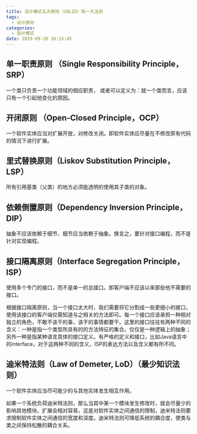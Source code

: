 ```yaml
---
title: 设计模式五大原则（SOLID）和一大法则
tags:
  - 设计原则
categories:
  - 设计模式
date: 2019-09-26 16:15:45
---
```


## 单一职责原则 （Single Responsibility Principle，SRP）
一个类只负责一个功能领域的相应职责， 或者可以定义为：就一个类而言，应该只有一个引起他变化的原因。

<!-- more -->

## 开闭原则 （Open-Closed Principle，OCP）
一个软件实体应当对扩展开放，对修改关闭。即软件实体应尽量在不修改原有代码的情况下进行扩展。

## 里式替换原则（Liskov Substitution Principle， LSP）
所有引用基类（父类）的地方必须能透明的使用其子类的对象。

## 依赖倒置原则（Dependency Inversion Principle， DIP）
抽象不应该依赖于细节，细节应当依赖于抽象。换言之，要针对接口编程，而不是针对实现编程。

## 接口隔离原则（Interface Segregation Principle， ISP）
使用多个专门的接口，而不是单一的总接口。即客户端不应该以来那些他不需要的接口。

根据接口隔离原则，当一个接口太大时，我们需要将它分割成一些更细小的接口，使用该接口的客户端仅需知道与之相关的方法即可。每一个接口应该承担一种相对独立的角色，不敢不该干的事，该干的事情都要干。这里的接口往往有两种不同的含义：一种是指一个类型所具有的的方法特征的集合。仅仅是一种逻辑上的抽象；另外一种是指某种语言具体的接口定义。有严格的定义和接口，比如Java语言中的interface，对于这两种不同的含义，ISP的表达方法以及含义都有所不同。

## 迪米特法则（Law of Demeter, LoD）（最少知识法则）
一个软件实体应当尽可能少的与其他实体发生相互作用。

如果一个系统负荷迪米特法则，那么当其中某一个模块发生修改时，就会尽量少的影响其他模块，扩展会相对容易，这是对软件实体之间通信的限制，迪米特法则要求限制软件实体之间通信的宽度和深度。迪米特法则可降低系统的耦合度，使类与类之间保持松散的耦合关系。

	
